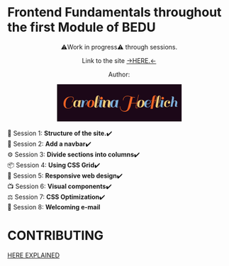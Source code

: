 # Frontend Fundamentals throughout the first Module of BEDU
<div align=center>
⚠️Work in progress⚠️ through sessions.<p>
  Link to the site <a href="https://quizzical-bose-eb5daf.netlify.app" target="_blank" rel="noopener noreferrer">→HERE.←</a>
  <p>Author:<p>
  <img src="https://raw.githubusercontent.com/Carohoeflich/Frontendfundamentals/master/assets/carolinahoeflich.gif" alt="carolina hoeflich" width="281" height="84"/>
  </div>
<div align=mypars class"sessions">
  🚧 Session 1: <b>Structure of the site.</b>✔️<br>
  🍔 Session 2: <b>Add a navbar</b>✔️<br>
  ⚙️ Session 3: <b>Divide sections into columns</b>✔️<br>
  📦 Session 4: <b>Using CSS Grid</b>✔️<br>
  📲 Session 5: <b>Responsive web design</b>✔️<br>
  📺 Session 6: <b>Visual components</b>✔️<br>
  ⚖️ Session 7: <b>CSS Optimization</b>✔️<br>
  📩 Session 8: <b>Welcoming e-mail</b><br>
</div>
<p>
  <h1>CONTRIBUTING</h1>
  <a href="https://github.com/Carohoeflich/Frontendfundamentals/blob/master/CONTRIBUTING.md">HERE EXPLAINED</a>

